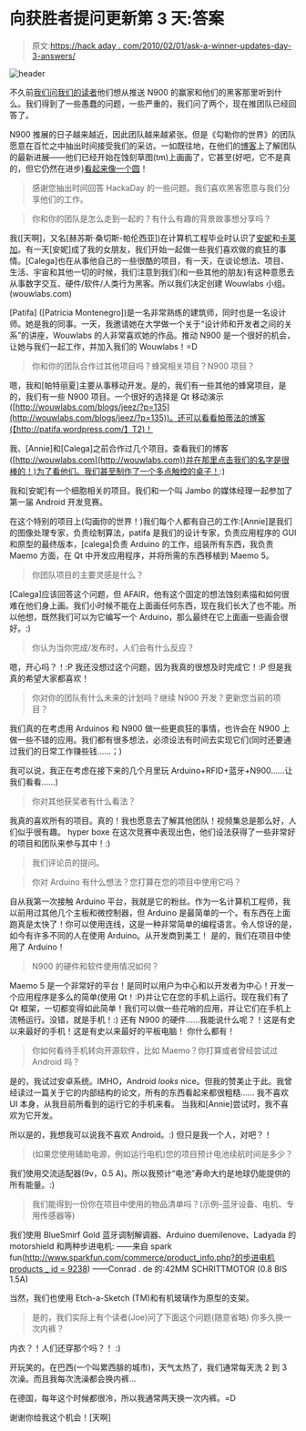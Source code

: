 # 向获胜者提问更新第 3 天:答案

> 原文:[https://hack aday . com/2010/02/01/ask-a-winner-updates-day-3-answers/](https://hackaday.com/2010/02/01/ask-a-winner-updates-day-3-answers/)

![](../Images/98aa9023562a4c0e9217f0e1f937289c.png "header")

不久前[我们问我们的读者](http://hackaday.com/2010/01/09/ask-a-winner/)他们想从推送 N900 的赢家和他们的黑客那里听到什么。我们得到了一些愚蠢的问题，一些严重的，我们问了两个，现在推团队已经回答了。

N900 推展的日子越来越近，因此团队越来越紧张。但是《勾勒你的世界》的团队愿意在百忙之中抽出时间接受我们的采访。一如既往地，在他们的[博客](http://blogs.nokia.com/pushn900/category/sketch-your-world/)上了解团队的最新进展——他们已经开始在蚀刻草图(tm)上画画了，它甚至(好吧，它不是真的，但它仍然在进步)[看起来像一个圆](http://blogs.nokia.com/pushn900/2010/01/28/the-mysterious-progessive-error/)！

>感谢您抽出时间回答 HackaDay 的一些问题。我们喜欢黑客愿意与我们分享他们的工作。

>你和你的团队是怎么走到一起的？有什么有趣的背景故事想分享吗？

我([天啊]，又名[赫苏斯·桑切斯-帕伦西亚])在计算机工程毕业时认识了[安妮](又名[安娜·塞西莉亚·马丁斯])和[卡莱加](又名[菲利普·卡莱加里奥])。有一天[安妮]成了我的女朋友，我们开始一起做一些我们喜欢做的疯狂的事情。[Calega]也在从事他自己的一些很酷的项目，有一天，在谈论想法、项目、生活、宇宙和其他一切的时候，我们注意到我们(和一些其他的朋友)有这种意愿去从事数字交互、硬件/软件/人类行为黑客。所以我们决定创建 Wouwlabs 小组。(wouwlabs.com)

[Patifa] ([Patricia Montenegro])是一名非常熟练的建筑师，同时也是一名设计师。她是我的同事。一天，我邀请她在大学做一个关于“设计师和开发者之间的关系”的讲座，Wouwlabs 的人非常喜欢她的作品。推动 N900 是一个很好的机会，让她与我们一起工作，并加入我们的 Wouwlabs！=D

>你和你的团队合作过其他项目吗？蜂窝相关项目？N900 项目？

嗯，我和[帕特丽夏]主要从事移动开发。是的，我们有一些其他的蜂窝项目，是的，我们有一些 N900 项目。一个很好的选择是 Qt 移动演示([http://wouwlabs.com/blogs/jeez/?p=135](http://wouwlabs.com/blogs/jeez/?p=135))。还可以看看帕蒂法的博客(【http://patifa.wordpress.com/】T2)！

我、[Annie]和[Calega]之前合作过几个项目。查看我们的博客([http://wouwlabs.com](http://wouwlabs.com))并在那里点击我们的名字是很棒的！)为了看他们。我们甚至制作了一个多点触控的桌子！:)

我和[安妮]有一个细胞相关的项目。我们和一个叫 Jambo 的媒体经理一起参加了第一届 Android 开发竞赛。

在这个特别的项目上(勾画你的世界！)我们每个人都有自己的工作:[Annie]是我们的图像处理专家，负责绘制算法，patifa 是我们的设计专家，负责应用程序的 GUI 和原型的最终版本，[calega]负责 Arduino 的工作，组装所有东西，我负责 Maemo 方面，在 Qt 中开发应用程序，并将所需的东西移植到 Maemo 5。

>你团队项目的主要灵感是什么？

[Calega]应该回答这个问题，但 AFAIR，他有这个固定的想法蚀刻素描和如何很难在他们身上画。我们小时候不能在上面画任何东西，现在我们长大了也不能。所以他想，既然我们可以为它编写一个 Arduino，那么最终在它上面画一些画会很好。:)

>你认为当你完成/发布时，人们会有什么反应？

嗯，开心吗？！:P
我还没想过这个问题，因为我真的很想及时完成它！:P
但是我真的希望大家都喜欢！

>你对你的团队有什么未来的计划吗？继续 N900 开发？更新您当前的项目？

我们真的在考虑用 Arduinos 和 N900 做一些更疯狂的事情，也许会在 N900 上做一些不错的应用。我们都有很多想法，必须设法有时间去实现它们(同时还要通过我们的日常工作赚些钱……；)

我可以说，我正在考虑在接下来的几个月里玩 Arduino+RFID+蓝牙+N900……让我们看看……)

>你对其他获奖者有什么看法？

我真的喜欢所有的项目。真的！我也愿意去了解其他团队！视频集总是那么好，人们似乎很有趣。
hyper boxe 在这次竞赛中表现出色，他们设法获得了一些非常好的项目和团队来参与其中！:)

>我们评论员的提问。

>你对 Arduino 有什么想法？您打算在您的项目中使用它吗？

自从我第一次接触 Arduino 平台，我就是它的粉丝。作为一名计算机工程师，我以前用过其他几个主板和微控制器，但 Arduino 是最简单的一个。有东西在上面跑真是太快了！你可以使用连线，这是一种非常简单的编程语言。令人惊讶的是，如今有许多不同的人在使用 Arduino。从开发商到美工！
是的，我们在项目中使用了 Arduino！

>N900 的硬件和软件使用情况如何？

Maemo 5 是一个非常好的平台！是同时以用户为中心和以开发者为中心！开发一个应用程序是多么的简单(使用 Qt！:P)并让它在您的手机上运行。现在我们有了 Qt 框架，一切都变得如此简单！我们可以做一些花哨的应用，并让它们在手机上流畅运行。没错，就是手机！:)
还有 N900 的硬件……我能说什么呢？！这是有史以来最好的手机！这是有史以来最好的平板电脑！
你什么都有！

>你如何看待手机转向开源软件，比如 Maemo？你打算或者曾经尝试过 Android 吗？

是的，我试过安卓系统。IMHO，Android _looks_ nice。但我的赞美止于此。我曾经读过一篇关于它的内部结构的论文，所有的东西看起来都很粗糙……
我不喜欢 UI 本身，从我目前所看到的运行它的手机来看。
当我和[Annie]尝试时，我不喜欢为它开发。

所以是的，我想我可以说我不喜欢 Android。:)
但只是我一个人，对吧？！

>(如果您使用辅助电源，例如运行电机)您的项目预计电池续航时间是多少？

我们使用交流适配器(9v，0.5 A)。所以我预计“电池”寿命大约是地球仍能提供的所有能量。:)

>我们能得到一份你在项目中使用的物品清单吗？(示例–蓝牙设备、电机、专用传感器等)

我们使用 BlueSmirf Gold 蓝牙调制解调器、Arduino duemilenove、Ladyada 的 motorshield 和两种步进电机:
——来自 spark fun([http://www.sparkfun.com/commerce/product_info.php?的步进电机 products _ id = 9238](http://www.sparkfun.com/commerce/product_info.php?products_id=9238))
——Conrad . de 的:42MM SCHRITTMOTOR (0.8 BIS 1.5A)

当然，我们也使用 Etch-a-Sketch (TM)和有机玻璃作为原型的支架。

>是的，我们实际上有个读者(Joe)问了下面这个问题(随意省略)
>你多久换一次内裤？

内衣？！人们还穿那个吗？！
:)

开玩笑的。在巴西(一个叫累西腓的城市)，天气太热了，我们通常每天洗 2 到 3 次澡。而且我每次洗澡都会换内裤…

在德国，每年这个时候都很冷，所以我通常两天换一次内裤。=D

谢谢你给我这个机会！[天啊]